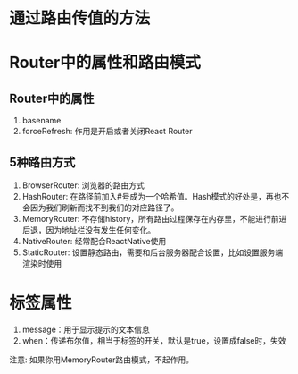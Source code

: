 # 通过路由传值的方法


# Router中的属性和路由模式

## Router中的属性
1. basename
2. forceRefresh: 作用是开启或者关闭React Router

## 5种路由方式
1. BrowserRouter: 浏览器的路由方式
2. HashRouter: 在路径前加入#号成为一个哈希值。Hash模式的好处是，再也不会因为我们刷新而找不到我们的对应路径了。
3. MemoryRouter: 不存储history，所有路由过程保存在内存里，不能进行前进后退，因为地址栏没有发生任何变化。
4. NativeRouter: 经常配合ReactNative使用
5. StaticRouter: 设置静态路由，需要和后台服务器配合设置，比如设置服务端渲染时使用


# <Prompt>标签属性
1. message：用于显示提示的文本信息
2. when：传递布尔值，相当于标签的开关，默认是true，设置成false时，<Prompt>失效

注意: 如果你用MemoryRouter路由模式，<Prompt>不起作用。
